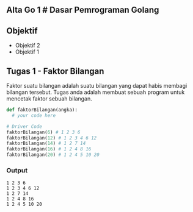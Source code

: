 ## Alta Go 1 # Dasar Pemrograman Golang

## Objektif

- Objektif 2
- Objektif 1

## Tugas 1 - Faktor Bilangan

Faktor suatu bilangan adalah suatu bilangan yang dapat habis membagi bilangan tersebut. Tugas anda adalah membuat sebuah program untuk mencetak faktor sebuah bilangan.

```python
def faktorBilangan(angka):
  # your code here

# Driver Code
faktorBilangan(6) # 1 2 3 6
faktorBilangan(12) # 1 2 3 4 6 12
faktorBilangan(14) # 1 2 7 14
faktorBilangan(16) # 1 2 4 8 16
faktorBilangan(20) # 1 2 4 5 10 20
```

### Output

```
1 2 3 6
1 2 3 4 6 12
1 2 7 14
1 2 4 8 16
1 2 4 5 10 20
```
